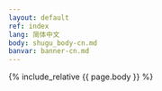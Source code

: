 ```yaml
---
layout: default
ref: index
lang: 简体中文
body: shugu_body-cn.md
banvar: banner-cn.md
---
```


{% include_relative {{ page.body }} %}

